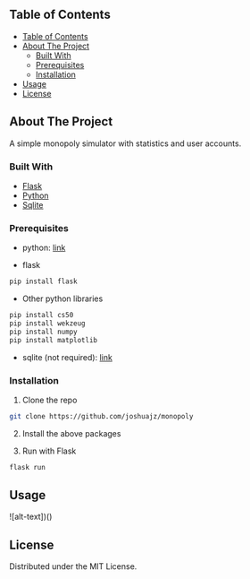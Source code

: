 <!--
*** Thanks for checking out this README Template. If you have a suggestion that would
*** make this better, please fork the repo and create a pull request or simply open
*** an issue with the tag "enhancement".
*** Thanks again! Now go create something AMAZING! :D
***
***
***
*** To avoid retyping too much info. Do a search and replace for the following:
*** github_username, repo, twitter_handle, email
-->

<!-- PROJECT SHIELDS -->
<!--
*** I'm using markdown "reference style" links for readability.
*** Reference links are enclosed in brackets [ ] instead of parentheses ( ).
*** See the bottom of this document for the declaration of the reference variables
*** for contributors-url, forks-url, etc. This is an optional, concise syntax you may use.
*** https://www.markdownguide.org/basic-syntax/#reference-style-links
-->

<!-- TABLE OF CONTENTS -->

## Table of Contents

- [Table of Contents](#table-of-contents)
- [About The Project](#about-the-project)
  - [Built With](#built-with)
  - [Prerequisites](#prerequisites)
  - [Installation](#installation)
- [Usage](#usage)
- [License](#license)

<!-- ABOUT THE PROJECT -->

## About The Project

A simple monopoly simulator with statistics and user accounts.

### Built With

- [Flask](https://flask.palletsprojects.com/en/1.1.x/)
- [Python](https://www.python.org/)
- [Sqlite](https://www.sqlite.org/index.html)


### Prerequisites

- python: [link](https://www.python.org/downloads/)

- flask

```sh
pip install flask
```

- Other python libraries

```sh
pip install cs50
pip install wekzeug
pip install numpy
pip install matplotlib
```

- sqlite (not required): [link](https://www.tutorialspoint.com/sqlite/sqlite_installation.htm)

### Installation

1. Clone the repo

```sh
git clone https://github.com/joshuajz/monopoly
```

2. Install the above packages

3. Run with Flask

```sh
flask run
```

<!-- USAGE EXAMPLES -->

## Usage

![alt-text])()


<!-- LICENSE -->

## License

Distributed under the MIT License.


